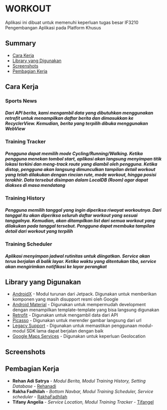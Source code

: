 # WORKOUT

Aplikasi ini dibuat untuk memenuhi keperluan tugas besar IF3210 Pengembangan Aplikasi pada Platform Khusus

## Summary

  - [Cara Kerja](#cara-kerja)
  - [Library yang Digunakan](#library-yang-digunakan)
  - [Screenshots](#screenshots)
  - [Pembagian Kerja](#pembagian-kerja)

## Cara Kerja

### Sports News
  
##### Dari API berita, kami mengambil data yang dibutuhkan menggunakan retrofit untuk menampilkan daftar berita dan dimasukkan ke RecyclerView. Kemudian, berita yang terpilih dibuka menggunakan WebView

### Training Tracker
##### Pengguna dapat memilih mode Cycling/Running/Walking. Ketika pengguna menekan tombol start, aplikasi akan langsung menyimpan titik lokasi terkini dan meng-track route yang diambil oleh pengguna. Ketika distop, pengguna akan langsung dimunculkan tampilan detail workout yang telah dilakukan dengan rincian rute, mode workout, hingga posisi terakhir. Data tersebut disimpan dalam LocalDB (Room) agar dapat diakses di masa mendatang

### Training History
##### Pengguna memilih tanggal yang ingin diperiksa riwayat workoutnya. Dari tanggal itu akan diperiksa seluruh daftar workout yang sesuai tanggalnya. Kemudian, akan ditampilkan list dari semua workout yang dilakukan pada tanggal tersebut. Pengguna dapat membuka tampilan detail dari workout yang terpilih

### Training Scheduler
##### Aplikasi menyimpan jadwal rutinitas untuk diingatkan. Service akan terus berjalan di balik layar. Ketika waktu yang ditentukan tiba, service akan mengirimkan notifikasi ke layar perangkat

## Library yang Digunakan

- [AndroidX](https://www.googleadservices.com/pagead/aclk?sa=L&ai=DChcSEwjLyaDBjabwAhVTKXIKHei4DQ0YABAAGgJzZg&ae=2&ohost=www.google.com&cid=CAESQOD2tRTJ1Km4v37KNuk501SRn06L2cUEOrGE32zkvw2zZ0xMepKuvlSwALw1Gdfw9CMikc8aCNanbv_vMwNF3_Q&sig=AOD64_0yvd8A9ysNfl4GDCLXkPCKlJpnKA&q&adurl&ved=2ahUKEwic1prBjabwAhUBeisKHeb-BqEQ0Qx6BAgFEAE) - Modul turunan dari Jetpack. Digunakan untuk memberikan komponen yang masih disupport resmi oleh Google
- [Android Material](https://material.io/develop/android) - Digunakan untuk mempermudah development dengan menampilkan template-template yang bisa langsung digunakan
- [Retrofit](https://square.github.io/retrofit/) - Digunakan untuk mengambil data dari API
- [Picasso](https://square.github.io/picasso/) - Digunakan untuk merender gambar langsung dari url
- [Legacy Support](https://developer.android.com/jetpack/androidx/releases/legacy) - Digunakan untuk memastikan penggunaan modul-modul SDK lama dapat berjalan dengan baik
- [Google Maps Services](https://developers.google.com/maps/documentation/android-sdk/overview?hl=id) - Digunakan untuk keperluan Geolocation

## Screenshots

## Pembagian Kerja

- **Rehan Adi Satrya** - *Modul Berita, Modul Training History, Setting Database* -
    [Rehanadi](https://gitlab.informatika.org/rehanadi)
- **Rakha Fadhilah** - *Bottom Navbar, Modul Training Scheduler, Service scheduler* -
    [RakhaFadhilah](https://gitlab.informatika.org/rakhafadhilah)
- **Tifany Angelia** - *Service Location, Modul Training Tracker* -
    [Tifangel](https://gitlab.informatika.org/tifangel)
